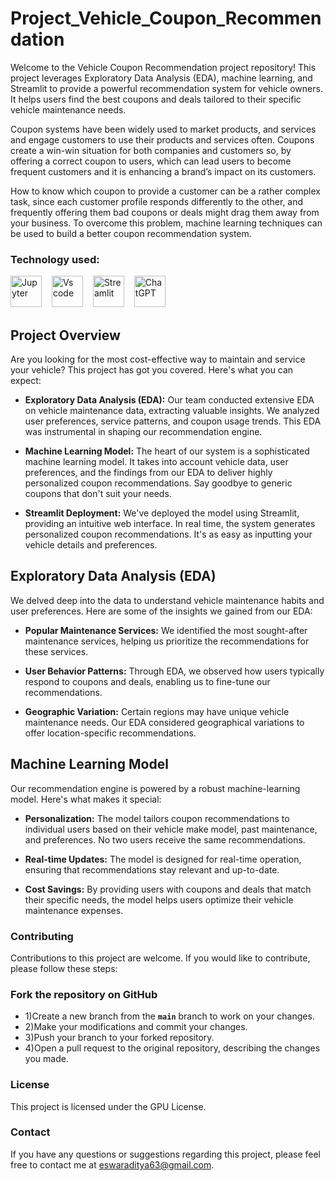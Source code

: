 # Project_Vehicle_Coupon_Recommendation

Welcome to the Vehicle Coupon Recommendation project repository! This project leverages Exploratory Data Analysis (EDA), machine learning, and Streamlit to provide a powerful recommendation system for vehicle owners. It helps users find the best coupons and deals tailored to their specific vehicle maintenance needs.

Coupon systems have been widely used to market products, and services and engage customers to use their products and services often. Coupons create a win-win situation for both companies and customers so, by offering a correct coupon to users, which can lead users to become frequent customers and it is enhancing a brand’s impact on its customers.

How to know which coupon to provide a customer can be a rather complex task, since each customer profile responds differently to the other, and frequently offering them bad coupons or deals might drag them away from your business. To overcome this problem, machine learning techniques can be used to build a better coupon recommendation system.

### Technology used:
<div align ='left'>
<img src ='https://technology.amis.nl/wp-content/uploads/2020/11/image_thumb-27.png', height = "50" alt = 'Jupyter'/><img width='12'/> 
<img src = 'https://cdn.dribbble.com/users/6569/screenshots/16471177/media/8bbfe7fd594073dc6271d5d852c7381a.png', height = "50" alt = 'Vs code'/><img width = '12'/>
<img src = 'https://thomasjpfan.github.io/data-umbrella-2020-streamlit-slides/images/streamlit.png', height = "50" alt = 'Streamlit'/><img width = '12'/>
<img src = 'https://github.githubassets.com/images/modules/logos_page/GitHub-Mark.png', height = "50 alt = 'Github'/><img width = '12'/>
<img src = 'https://img.uxwing.com/wp-content/themes/uxwing/download/brands-social-media/chatgpt-icon.png', height = "50" alt = 'ChatGPT'/><img width = '12'/>
</div>

## Project Overview

Are you looking for the most cost-effective way to maintain and service your vehicle? This project has got you covered. Here's what you can expect:

- **Exploratory Data Analysis (EDA):** Our team conducted extensive EDA on vehicle maintenance data, extracting valuable insights. We analyzed user preferences, service patterns, and coupon usage trends. This EDA was instrumental in shaping our recommendation engine.

- **Machine Learning Model:** The heart of our system is a sophisticated machine learning model. It takes into account vehicle data, user preferences, and the findings from our EDA to deliver highly personalized coupon recommendations. Say goodbye to generic coupons that don't suit your needs.

- **Streamlit Deployment:** We've deployed the model using Streamlit, providing an intuitive web interface. In real time, the system generates personalized coupon recommendations. It's as easy as inputting your vehicle details and preferences.

## Exploratory Data Analysis (EDA)

We delved deep into the data to understand vehicle maintenance habits and user preferences. Here are some of the insights we gained from our EDA:

- **Popular Maintenance Services:** We identified the most sought-after maintenance services, helping us prioritize the recommendations for these services.

- **User Behavior Patterns:** Through EDA, we observed how users typically respond to coupons and deals, enabling us to fine-tune our recommendations.

- **Geographic Variation:** Certain regions may have unique vehicle maintenance needs. Our EDA considered geographical variations to offer location-specific recommendations.

## Machine Learning Model

Our recommendation engine is powered by a robust machine-learning model. Here's what makes it special:

- **Personalization:** The model tailors coupon recommendations to individual users based on their vehicle make model, past maintenance, and preferences. No two users receive the same recommendations.

- **Real-time Updates:** The model is designed for real-time operation, ensuring that recommendations stay relevant and up-to-date.

- **Cost Savings:** By providing users with coupons and deals that match their specific needs, the model helps users optimize their vehicle maintenance expenses.


### Contributing
Contributions to this project are welcome. If you would like to contribute, please follow these steps:

### Fork the repository on GitHub

- 1)Create a new branch from the **`main`** branch to work on your changes.
- 2)Make your modifications and commit your changes.
- 3)Push your branch to your forked repository.
- 4)Open a pull request to the original repository, describing the changes you made.

### License
This project is licensed under the GPU License.

### Contact
If you have any questions or suggestions regarding this project, please feel free to contact me at eswaraditya63@gmail.com.

